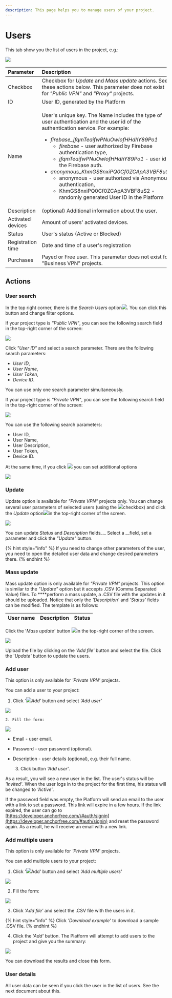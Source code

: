 ```yaml
---
description: This page helps you to manage users of your project.
---
```


# Users

This tab show you the list of users in the project, e.g.:  

![](../../.gitbook/assets/users_list.png)

<table>
  <thead>
    <tr>
      <th style="text-align:left">Parameter</th>
      <th style="text-align:left">Description</th>
    </tr>
  </thead>
  <tbody>
    <tr>
      <td style="text-align:left">
        <img src="../../.gitbook/assets/checkbox.webp" alt/>Checkbox</td>
      <td style="text-align:left">Checkbox for <em>Update</em> and <em>Mass update</em> actions. See these actions
        below. This parameter does not exist for <em>&quot;Public VPN&quot;</em> and <em>&quot;Proxy&quot;</em> projects.</td>
    </tr>
    <tr>
      <td style="text-align:left">ID</td>
      <td style="text-align:left">User ID, generated by the Platform</td>
    </tr>
    <tr>
      <td style="text-align:left">Name</td>
      <td style="text-align:left">
        <p>User&apos;s unique key. The Name includes the type of user authentication
          and the user id of the authentication service. For example:</p>
        <ul>
          <li><em>firebase_jfqmTeaifwPNuOwIofHHdhY89Po1</em>
            <ul>
              <li><em>firebase</em> - user authorized by Firebase authentication type,</li>
              <li><em>jfqmTeaifwPNuOwIofHHdhY89Po1</em> - user id in the Firebase auth.</li>
            </ul>
          </li>
          <li><em>anonymous_KhmGS8nxiPQ0Cf0ZCApA3VBF8uS2</em>
            <ul>
              <li>anonymous - user authorized via Anonymous authentication,</li>
              <li>KhmGS8nxiPQ0Cf0ZCApA3VBF8uS2 - randomly generated User ID in the Platform</li>
            </ul>
          </li>
        </ul>
      </td>
    </tr>
    <tr>
      <td style="text-align:left">Description</td>
      <td style="text-align:left">(optional) Additional information about the user.</td>
    </tr>
    <tr>
      <td style="text-align:left">Activated devices</td>
      <td style="text-align:left">Amount of users&apos; activated devices.</td>
    </tr>
    <tr>
      <td style="text-align:left">Status</td>
      <td style="text-align:left">User&apos;s status (Active or Blocked)</td>
    </tr>
    <tr>
      <td style="text-align:left">Registration time</td>
      <td style="text-align:left">Date and time of a user&apos;s registration</td>
    </tr>
    <tr>
      <td style="text-align:left">Purchases</td>
      <td style="text-align:left">Payed or Free user. This parameter does not exist for &quot;Business VPN&quot;
        projects.</td>
    </tr>
  </tbody>
</table>

## Actions

### User search

In the top right corner, there is the _Search_ _Users_ option![](../../.gitbook/assets/search_icon.png). You can click this button and change filter options.

If your project type is _"Public VPN"_, you can see the following search field in the top-right corner of the screen: 

![](../../.gitbook/assets/user_search_pvpn.png)

Click _"User ID"_ and select a search parameter. There are the following search parameters:

* _User ID_,
* _User Name_,
* _User Token_,
* _Device ID_.

You can use only one search parameter simultaneously.

If your project type is _"Private VPN"_, you can see the following search field in the top-right corner of the screen:

![](../../.gitbook/assets/user_search_bvpn.png)

You can use the following search parameters:

* User ID,
* User Name,
* User Description,
* User Token,
* Device ID. 

At the same time, if you click ![](../../.gitbook/assets/filtr_icon.jpg) you can set additional options   

![](../../.gitbook/assets/user_search_filter.png)

### Update

Update option is available for _"Private VPN"_ projects only. You can change several user parameters of selected users \(using the ![](../../.gitbook/assets/checkbox.webp)checkbox\) and click the _Update_ option![](../../.gitbook/assets/edit_icon.png)in the top-right corner of the screen. 

![](../../.gitbook/assets/users_update.png)

You can update _Status_ and _Description_ fields_._ Select a __field, set a parameter and click the _"Update"_ button.

{% hint style="info" %}
If you need to change other parameters of the user, you need to open the detailed user data and change desired parameters there.
{% endhint %}

### Mass update

Mass update option is only available for _"Private VPN"_ projects. This option is similar to the _"Update"_ option but it accepts .CSV \(Comma Separated Value\) files. To ****perform a mass update, a .CSV file with the updates in it should be uploaded. Notice that only the _'Description'_ and _'Status'_ fields can be modified. The template is as follows: 

| User name | Description | Status |
| :--- | :--- | :--- |


Click the '_Mass update'_ button ![](../../.gitbook/assets/upload_icon.png)in the top-right corner of the screen.  

![](../../.gitbook/assets/users_massupdate.png)

Upload the file by clicking on the _'Add file'_ button and select the file. Click the '_Update'_ button to update the users.

### Add user

This option is only available for _'Private VPN'_ projects. 

You can add a user to your project:

1. Click _'_![](../../.gitbook/assets/plus_icon.jpeg)_Add'_ button and select _'Add user'_

![](../../.gitbook/assets/add_user_option.png)

    2. Fill the form:

![](../../.gitbook/assets/add_user.png)

* Email - user email.
* Password - user password \(optional\). 
* Description - user details \(optional\), e.g. their full name.

  3. Click button _'Add user'_.

As a result, you will see a new user in the list. The user's status will be _'Invited'_. When the user logs in to the project for the first time, his status will be changed to _'Active'_.

If the password field was empty, the Platform will send an email to the user with a link to set a password. This link will expire in a few hours. If the link expired, the user can go to [https://developer.anchorfree.com/\#auth/signin](https://developer.anchorfree.com/#auth/signin) and reset the password again. As a result, he will receive an email with a new link.

### Add multiple users

This option is only available for _'Private VPN'_ projects. 

You can add multiple users to your project:

1. Click '![](../../.gitbook/assets/plus_icon.jpeg)Add' button and select _'Add multiple users_'

![](../../.gitbook/assets/add_user_option.png)

  2. Fill the form:

![](../../.gitbook/assets/add_users.png)

  3. Click _'Add file'_ and select the .CSV file with the users in it.

{% hint style="info" %}
Click _'Download example'_ to download a sample .CSV file.
{% endhint %}

  4. Click the _'Add'_ button. The Platform will attempt to add users to the project and give you the summary:

![](../../.gitbook/assets/add_users_result.png)

You can download the results and close this form.

### User details

All user data can be seen if you click the user in the list of users. See the next document about this.

